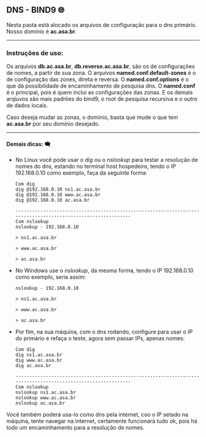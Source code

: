## DNS - BIND9  :globe_with_meridians:

Nesta pasta está alocado os arquivos de configuração para o dns primário. Nosso domínio é __ac.asa.br__.

---

### Instruções de uso:

Os arquivos **db.ac.asa.br**, **db.reverse.ac.asa.br**, são os de configurações de nomes, a partir de sua zona. O arquivos **named.conf.default-zones** é o de configuração das zones, direta e reversa. O **named.conf.options** é o que dá possibilidade de encaminhamento de pesquisa dns. O **named.conf**  é o principal, pois é quem inclui as configurações das zonas. E os demais arqiuvos são mais padrões do bind9, o root de pesquisa recursiva e o outro de dados locais.

Caso deseja mudar as zonas, o domínio, basta que mude o que tem **ac.asa.br** por seu domínio desejado.

---

#### Demais dicas: :left_speech_bubble:

- No Linux você pode usar o *dig* ou o *nslookup* para testar a resolução de nomes do dns, estando no terminal host hospedeiro, tendo o IP 192.168.0.10 como exemplo, faça da seguinte forma:
  
  ```shell
  Com dig
  dig @192.168.0.10 ns1.ac.asa.br
  dig @192.168.0.10 www.ac.asa.br
  dig @192.168.0.10 ac.asa.br
  
  -------------------------------------------------------------------------------------------------------------
  Com nslookup
  nslookup - 192.168.0.10
  
  > ns1.ac.asa.br
  
  > www.ac.asa.br
  
  > ac.asa.br
  ```

- No Windows use o _nslookup_, da mesma forma, tendo o IP 192.168.0.10 como exemplo, seria assim:
  
  ```shell
  nslookup - 192.168.0.10
  
  > ns1.ac.asa.br
  
  > www.ac.asa.br
  
  > ac.asa.br
  ```

- Por fim, na sua máquina, com o dns rodando, configure para usar o IP do primário e refaça o teste, agora sem passar IPs, apenas nomes:
  
  ```shell
  Com dig
  dig ns1.ac.asa.br
  dig www.ac.asa.br
  dig ac.asa.br
  
  -------------------------------------------------------------------------------------------------------------
  Com nslookup
  nslookup ns1.ac.asa.br
  nslookup www.ac.asa.br
  nslookup ac.asa.br
  ```

Você também poderá usa-lo como dns pela internet, coo o IP setado na máquina, tente navegar na internet, certamente funcionará tudo ok, pois há todo um encaminhamento para a resolução de nomes.


